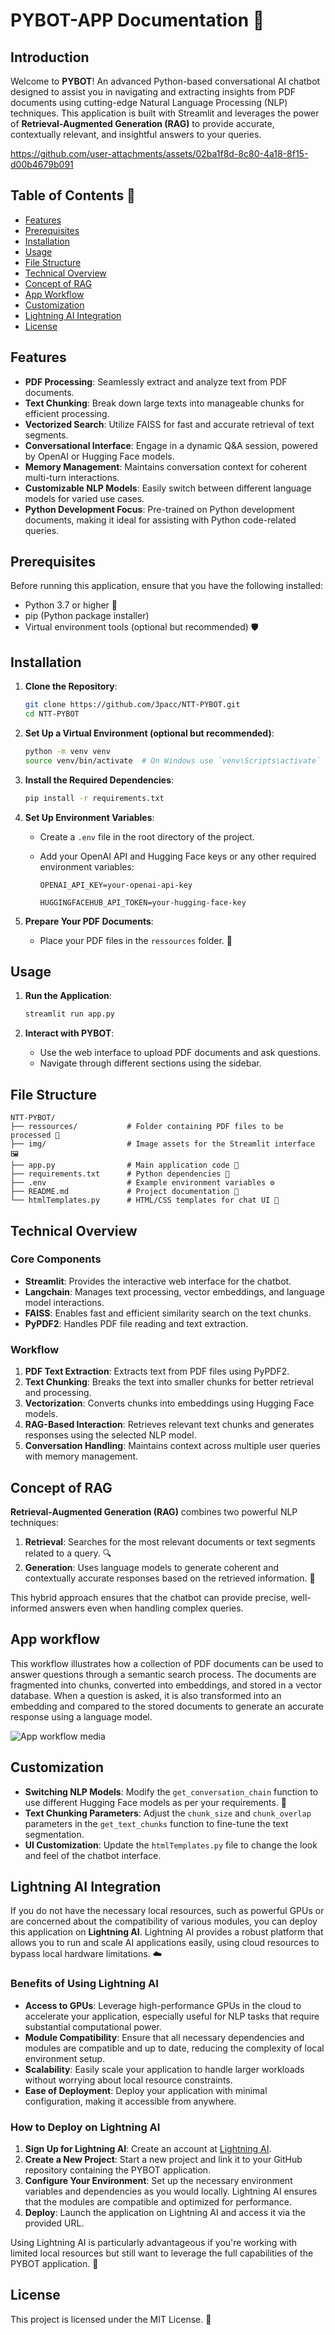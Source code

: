 # PYBOT-APP Documentation 🤖

## Introduction

Welcome to **PYBOT**!  An advanced Python-based conversational AI chatbot designed to assist you in navigating and extracting insights from PDF documents using cutting-edge Natural Language Processing (NLP) techniques. This application is built with Streamlit and leverages the power of **Retrieval-Augmented Generation (RAG)** to provide accurate, contextually relevant, and insightful answers to your queries.

https://github.com/user-attachments/assets/02ba1f8d-8c80-4a18-8f15-d00b4679b091


## Table of Contents 📑

- [Features](#features)
- [Prerequisites](#prerequisites)
- [Installation](#installation)
- [Usage](#usage)
- [File Structure](#file-structure)
- [Technical Overview](#technical-overview)
- [Concept of RAG](#concept-of-rag)
- [App Workflow](#app-workflow)
- [Customization](#customization)
- [Lightning AI Integration](#lightning-ai-integration)
- [License](#license)

## Features

- **PDF Processing**: Seamlessly extract and analyze text from PDF documents. 
- **Text Chunking**: Break down large texts into manageable chunks for efficient processing. 
- **Vectorized Search**: Utilize FAISS for fast and accurate retrieval of text segments. 
- **Conversational Interface**: Engage in a dynamic Q&A session, powered by OpenAI or Hugging Face models. 
- **Memory Management**: Maintains conversation context for coherent multi-turn interactions. 
- **Customizable NLP Models**: Easily switch between different language models for varied use cases. 
- **Python Development Focus**: Pre-trained on Python development documents, making it ideal for assisting with Python code-related queries. 

## Prerequisites

Before running this application, ensure that you have the following installed:

- Python 3.7 or higher 🐍
- pip (Python package installer) 
- Virtual environment tools (optional but recommended) 🛡

## Installation

1. **Clone the Repository**:
   ```bash
   git clone https://github.com/3pacc/NTT-PYBOT.git
   cd NTT-PYBOT
   ```

2. **Set Up a Virtual Environment (optional but recommended)**:
   ```bash
   python -m venv venv
   source venv/bin/activate  # On Windows use `venv\Scripts\activate`
   ```

3. **Install the Required Dependencies**:
   ```bash
   pip install -r requirements.txt
   ```

4. **Set Up Environment Variables**:
   - Create a `.env` file in the root directory of the project.
   - Add your OpenAI API and Hugging Face keys or any other required environment variables:

     ```
     OPENAI_API_KEY=your-openai-api-key
     ```
     ```
     HUGGINGFACEHUB_API_TOKEN=your-hugging-face-key
     ```

5. **Prepare Your PDF Documents**:
   - Place your PDF files in the `ressources` folder. 📂

## Usage

1. **Run the Application**:
   ```bash
   streamlit run app.py
   ```

2. **Interact with PYBOT**:
   - Use the web interface to upload PDF documents and ask questions. 
   - Navigate through different sections using the sidebar. 

## File Structure

```plaintext
NTT-PYBOT/
├── ressources/           # Folder containing PDF files to be processed 📂
├── img/                  # Image assets for the Streamlit interface 🖼️
├── app.py                # Main application code 📜
├── requirements.txt      # Python dependencies 📝
├── .env                  # Example environment variables ⚙️
├── README.md             # Project documentation 📄
└── htmlTemplates.py      # HTML/CSS templates for chat UI 🎨
```

## Technical Overview 

### Core Components

- **Streamlit**: Provides the interactive web interface for the chatbot. 
- **Langchain**: Manages text processing, vector embeddings, and language model interactions.
- **FAISS**: Enables fast and efficient similarity search on the text chunks. 
- **PyPDF2**: Handles PDF file reading and text extraction. 

### Workflow

1. **PDF Text Extraction**: Extracts text from PDF files using PyPDF2. 
2. **Text Chunking**: Breaks the text into smaller chunks for better retrieval and processing. 
3. **Vectorization**: Converts chunks into embeddings using Hugging Face models. 
4. **RAG-Based Interaction**: Retrieves relevant text chunks and generates responses using the selected NLP model. 
5. **Conversation Handling**: Maintains context across multiple user queries with memory management. 

## Concept of RAG

**Retrieval-Augmented Generation (RAG)** combines two powerful NLP techniques:

1. **Retrieval**: Searches for the most relevant documents or text segments related to a query. 🔍
2. **Generation**: Uses language models to generate coherent and contextually accurate responses based on the retrieved information. 📝

This hybrid approach ensures that the chatbot can provide precise, well-informed answers even when handling complex queries. 

## App workflow

This workflow illustrates how a collection of PDF documents can be used to answer questions through a semantic search process. The documents are fragmented into chunks, converted into embeddings, and stored in a vector database. When a question is asked, it is also transformed into an embedding and compared to the stored documents to generate an accurate response using a language model.

![App workflow media](ressources/img/APP_Workflow.png)

## Customization

- **Switching NLP Models**: Modify the `get_conversation_chain` function to use different Hugging Face models as per your requirements. 🔄
- **Text Chunking Parameters**: Adjust the `chunk_size` and `chunk_overlap` parameters in the `get_text_chunks` function to fine-tune the text segmentation. 
- **UI Customization**: Update the `htmlTemplates.py` file to change the look and feel of the chatbot interface. 

## Lightning AI Integration

If you do not have the necessary local resources, such as powerful GPUs or are concerned about the compatibility of various modules, you can deploy this application on **Lightning AI**. Lightning AI provides a robust platform that allows you to run and scale AI applications easily, using cloud resources to bypass local hardware limitations. ☁️

### Benefits of Using Lightning AI

- **Access to GPUs**: Leverage high-performance GPUs in the cloud to accelerate your application, especially useful for NLP tasks that require substantial computational power. 
- **Module Compatibility**: Ensure that all necessary dependencies and modules are compatible and up to date, reducing the complexity of local environment setup. 
- **Scalability**: Easily scale your application to handle larger workloads without worrying about local resource constraints. 
- **Ease of Deployment**: Deploy your application with minimal configuration, making it accessible from anywhere. 

### How to Deploy on Lightning AI

1. **Sign Up for Lightning AI**: Create an account at [Lightning AI](https://lightning.ai/). 
2. **Create a New Project**: Start a new project and link it to your GitHub repository containing the PYBOT application. 
3. **Configure Your Environment**: Set up the necessary environment variables and dependencies as you would locally. Lightning AI ensures that the modules are compatible and optimized for performance. 
4. **Deploy**: Launch the application on Lightning AI and access it via the provided URL. 

Using Lightning AI is particularly advantageous if you're working with limited local resources but still want to leverage the full capabilities of the PYBOT application. 💪

## License

This project is licensed under the MIT License. 📄
